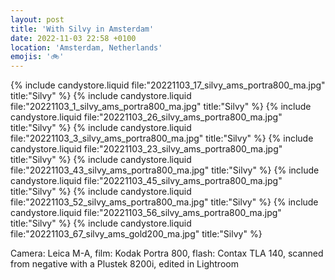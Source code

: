 ```yaml
---
layout: post
title: 'With Silvy in Amsterdam'
date: 2022-11-03 22:58 +0100
location: 'Amsterdam, Netherlands'
emojis: '🚲'
---
```


{% include candystore.liquid file:"20221103_17_silvy_ams_portra800_ma.jpg" title:"Silvy" %}
{% include candystore.liquid file:"20221103_1_silvy_ams_portra800_ma.jpg" title:"Silvy" %}
{% include candystore.liquid file:"20221103_26_silvy_ams_portra800_ma.jpg" title:"Silvy" %}
{% include candystore.liquid file:"20221103_3_silvy_ams_portra800_ma.jpg" title:"Silvy" %}
{% include candystore.liquid file:"20221103_23_silvy_ams_portra800_ma.jpg" title:"Silvy" %}
{% include candystore.liquid file:"20221103_43_silvy_ams_portra800_ma.jpg" title:"Silvy" %}
{% include candystore.liquid file:"20221103_45_silvy_ams_portra800_ma.jpg" title:"Silvy" %}
{% include candystore.liquid file:"20221103_52_silvy_ams_portra800_ma.jpg" title:"Silvy" %}
{% include candystore.liquid file:"20221103_56_silvy_ams_portra800_ma.jpg" title:"Silvy" %}
{% include candystore.liquid file:"20221103_67_silvy_ams_gold200_ma.jpg" title:"Silvy" %}

Camera: Leica M-A, film: Kodak Portra 800, flash: Contax TLA 140, scanned from negative with a Plustek 8200i, edited in Lightroom